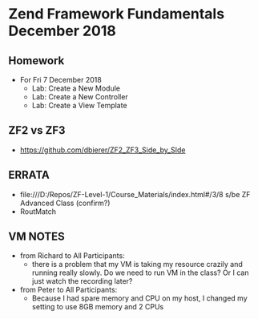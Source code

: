 # Zend Framework Fundamentals December 2018

## Homework
* For Fri 7 December 2018
  * Lab: Create a New Module
  * Lab: Create a New Controller
  * Lab: Create a View Template

## ZF2 vs ZF3
* https://github.com/dbierer/ZF2_ZF3_Side_by_SIde

## ERRATA
* file:///D:/Repos/ZF-Level-1/Course_Materials/index.html#/3/8 s/be ZF Advanced Class (confirm?)
* RoutMatch

## VM NOTES
* from Richard to All Participants:
    * there is a problem that my VM is taking my resource crazily and running really slowly. Do we need to run VM in the class? Or I can just watch the recording later?
* from Peter to All Participants:
    * Because I had spare memory and CPU on my host, I changed my setting to use 8GB memory and 2 CPUs

